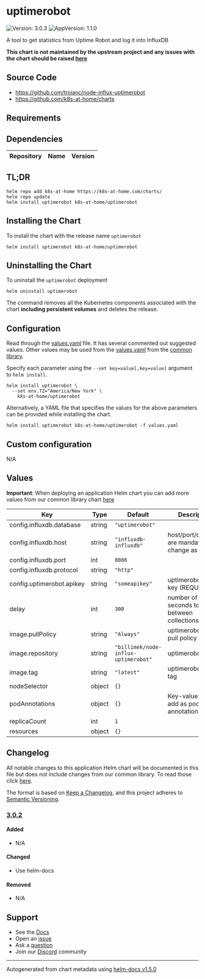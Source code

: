 # uptimerobot

![Version: 3.0.3](https://img.shields.io/badge/Version-3.0.3-informational?style=flat-square) ![AppVersion: 1.1.0](https://img.shields.io/badge/AppVersion-1.1.0-informational?style=flat-square)

A tool to get statistics from Uptime Robot and log it into InfluxDB

**This chart is not maintained by the upstream project and any issues with the chart should be raised [here](https://github.com/k8s-at-home/charts/issues/new/choose)**

## Source Code

* <https://github.com/trojanc/node-influx-uptimerobot>
* <https://github.com/k8s-at-home/charts>

## Requirements

## Dependencies

| Repository | Name | Version |
|------------|------|---------|

## TL;DR

```console
helm repo add k8s-at-home https://k8s-at-home.com/charts/
helm repo update
helm install uptimerobot k8s-at-home/uptimerobot
```

## Installing the Chart

To install the chart with the release name `uptimerobot`

```console
helm install uptimerobot k8s-at-home/uptimerobot
```

## Uninstalling the Chart

To uninstall the `uptimerobot` deployment

```console
helm uninstall uptimerobot
```

The command removes all the Kubernetes components associated with the chart **including persistent volumes** and deletes the release.

## Configuration

Read through the [values.yaml](./values.yaml) file. It has several commented out suggested values.
Other values may be used from the [values.yaml](https://github.com/k8s-at-home/library-charts/tree/main/charts/stable/common/values.yaml) from the [common library](https://github.com/k8s-at-home/library-charts/tree/main/charts/stable/common).

Specify each parameter using the `--set key=value[,key=value]` argument to `helm install`.

```console
helm install uptimerobot \
  --set env.TZ="America/New York" \
    k8s-at-home/uptimerobot
```

Alternatively, a YAML file that specifies the values for the above parameters can be provided while installing the chart.

```console
helm install uptimerobot k8s-at-home/uptimerobot -f values.yaml
```

## Custom configuration

N/A

## Values

**Important**: When deploying an application Helm chart you can add more values from our common library chart [here](https://github.com/k8s-at-home/library-charts/tree/main/charts/stable/common)

| Key | Type | Default | Description |
|-----|------|---------|-------------|
| config.influxdb.database | string | `"uptimerobot"` |  |
| config.influxdb.host | string | `"influxdb-influxdb"` | host/port/database are mandatory - change as needed |
| config.influxdb.port | int | `8086` |  |
| config.influxdb.protocol | string | `"http"` |  |
| config.uptimerobot.apikey | string | `"someapikey"` | uptimerobot API key (REQUIRED) |
| delay | int | `300` | number of seconds to wait between collections |
| image.pullPolicy | string | `"Always"` | uptimerobot image pull policy |
| image.repository | string | `"billimek/node-influx-uptimerobot"` | uptimerobot image |
| image.tag | string | `"latest"` | uptimerobot image tag |
| nodeSelector | object | `{}` |  |
| podAnnotations | object | `{}` | Key-value pairs to add as pod annotations |
| replicaCount | int | `1` |  |
| resources | object | `{}` |  |

## Changelog

All notable changes to this application Helm chart will be documented in this file but does not include changes from our common library. To read those click [here](https://github.com/k8s-at-home/library-charts/tree/main/charts/stable/common#changelog).

The format is based on [Keep a Changelog](https://keepachangelog.com/en/1.0.0/), and this project adheres to [Semantic Versioning](https://semver.org/spec/v2.0.0.html).

### [3.0.2]

#### Added

- N/A

#### Changed

- Use helm-docs

#### Removed

- N/A

[3.0.2]: #3.0.2

## Support

- See the [Docs](https://docs.k8s-at-home.com/our-helm-charts/getting-started/)
- Open an [issue](https://github.com/k8s-at-home/charts/issues/new/choose)
- Ask a [question](https://github.com/k8s-at-home/organization/discussions)
- Join our [Discord](https://discord.gg/sTMX7Vh) community

----------------------------------------------
Autogenerated from chart metadata using [helm-docs v1.5.0](https://github.com/norwoodj/helm-docs/releases/v1.5.0)